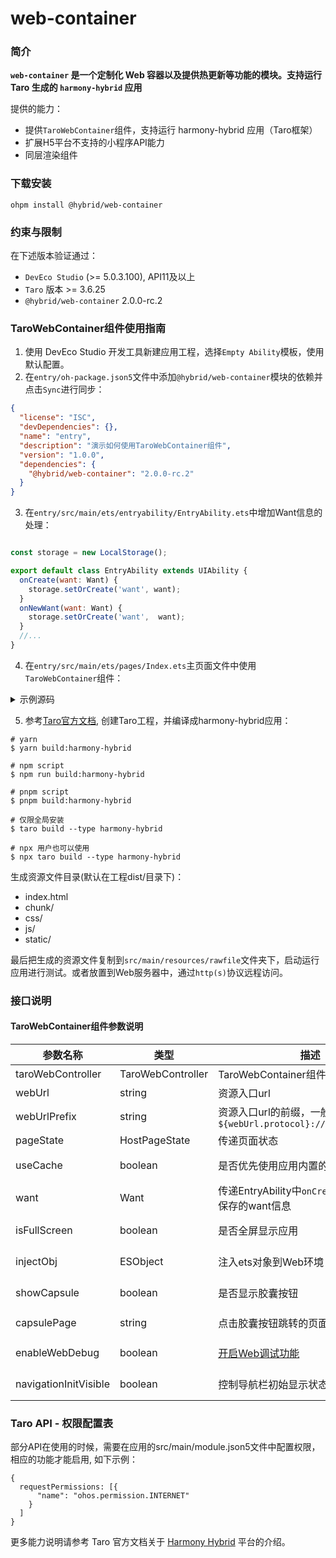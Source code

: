 # web-container
### 简介
**`web-container` 是一个定制化 Web 容器以及提供热更新等功能的模块。支持运行 Taro 生成的 `harmony-hybrid` 应用**

提供的能力：
- 提供`TaroWebContainer`组件，支持运行 harmony-hybrid 应用（Taro框架）
- 扩展H5平台不支持的小程序API能力
- 同层渲染组件

### 下载安装

```
ohpm install @hybrid/web-container
```

### 约束与限制
在下述版本验证通过：

- `DevEco Studio` (>= 5.0.3.100), API11及以上
- `Taro` 版本 >= 3.6.25
- `@hybrid/web-container` 2.0.0-rc.2

### TaroWebContainer组件使用指南
1. 使用 DevEco Studio 开发工具新建应用工程，选择`Empty Ability`模板，使用默认配置。
2. 在`entry/oh-package.json5`文件中添加`@hybrid/web-container`模块的依赖并点击`Sync`进行同步：

```json
{
  "license": "ISC",
  "devDependencies": {},
  "name": "entry",
  "description": "演示如何使用TaroWebContainer组件",
  "version": "1.0.0",
  "dependencies": {
    "@hybrid/web-container": "2.0.0-rc.2"
  }
}

```
3. 在`entry/src/main/ets/entryability/EntryAbility.ets`中增加Want信息的处理：
```js

const storage = new LocalStorage();

export default class EntryAbility extends UIAbility {
  onCreate(want: Want) {
    storage.setOrCreate('want', want);
  }
  onNewWant(want: Want) {
    storage.setOrCreate('want',  want);
  }
  //...
}
```

4. 在`entry/src/main/ets/pages/Index.ets`主页面文件中使用`TaroWebContainer`组件：

<details>
<summary>示例源码</summary>

```js
// entry/src/main/ets/pages/Index.ets
import Want from '@ohos.app.ability.Want';
import Url from '@ohos.url';
import { TaroWebContainer, InjectObject, HostPageState, TaroWebController } from '@hybrid/web-container';

let storage = LocalStorage.getShared() // 获取共享的本地存储对象

@Entry(storage)
@Component
struct TaroMpharmonySample {
  @LocalStorageProp('want') want: Want = {};
  @State pageState: HostPageState = HostPageState.PageInit;
  @State taroWebController: TaroWebController = new TaroWebController();

  // 用户可以自定义对象注入到Web环境中，使用native.sayHello格式进行调用
  nativeObj: InjectObject = {
    sayHello: () => console.log('Hello World'),
  }

  onBackPress() {
    if (this.taroWebController.accessBackward()) {
      this.taroWebController.backward();
      return true;
    }
    return false;
  }

  onPageShow() {
    this.pageState = HostPageState.PageOnShow;
  }

  onPageHide() {
    this.pageState = HostPageState.PageOnHide;
  }

  webUrl(): string {
    // 开发阶段可以把网站静态资源文件放置到src/main/resources/rawfile/目录下
    // 生产环境下把网站静态资源放置到web服务器, 这里填写实际的网站地址url
    return 'resource://rawfile/index.html';
  }

  webUrlPrefix() {
    try {
        const url = Url.URL.parseURL(this.webUrl());
        return `${url.protocol}//${url.host}/`;
    } catch (err) {
        return '';
    }
  }

  build() {
    Column() {
      TaroWebContainer({
        pageState: this.pageState, // 页面状态同步到组件
        webUrl: this.webUrl(), // 初始Url
        webUrlPrefix: this.webUrlPrefix(),
        useCache: false,
        want: this.want, // want信息
        taroWebController: this.taroWebController,
        isFullScreen: true, // 是否全屏显示
        injectObj: this.nativeObj, // 注入对象
      })
        .width('100%')
        .height('100%')
    }
  }
}
```
</details>

5. 参考[Taro官方文档](https://taro-docs.jd.com/docs/GETTING-STARTED), 创建Taro工程，并编译成harmony-hybrid应用：
```shell
# yarn
$ yarn build:harmony-hybrid

# npm script
$ npm run build:harmony-hybrid

# pnpm script
$ pnpm build:harmony-hybrid

# 仅限全局安装
$ taro build --type harmony-hybrid

# npx 用户也可以使用
$ npx taro build --type harmony-hybrid
```

生成资源文件目录(默认在工程dist/目录下)：
- index.html
- chunk/
- css/
- js/
- static/

最后把生成的资源文件复制到`src/main/resources/rawfile`文件夹下，启动运行应用进行测试。或者放置到Web服务器中，通过`http(s)`协议远程访问。

### 接口说明
#### TaroWebContainer组件参数说明
| 参数名称              | 类型                | 描述                                                    | 必填                    |
|-------------------|-------------------|-------------------------------------------------------|-----------------------|
| taroWebController | TaroWebController | TaroWebContainer组件的控制器                                | 是                     |
| webUrl            | string            | 资源入口url                                               | 是                     |
| webUrlPrefix      | string            | 资源入口url的前缀，一般是 `${webUrl.protocol}://${webUrl.host}/` | 是                     |
| pageState         | HostPageState     | 传递页面状态                                                | 是                     |
| useCache          | boolean           | 是否优先使用应用内置的Web资源                                      | 否，默认值： true           |
| want              | Want              | 传递EntryAbility中`onCreate`和`onNewWant`保存的want信息        | 否，默认值： { }            |
| isFullScreen      | boolean           | 是否全屏显示应用                                              | 否，默认值： true           |
| injectObj         | ESObject          | 注入ets对象到Web环境                                         | 否：默认值：undefined       |
| showCapsule       | boolean           | 是否显示胶囊按钮                                              | 否：默认值：true            |
| capsulePage       | string            | 点击胶囊按钮跳转的页面                                           | 否：默认值：`pages/Capsule` |
| enableWebDebug    | boolean           | [开启Web调试功能][Web调试devtools配置]                          | 否：默认值：true            |
| navigationInitVisible | boolean       | 控制导航栏初始显示状态                                          | 否：默认值：true            |

### Taro API - 权限配置表
部分API在使用的时候，需要在应用的src/main/module.json5文件中配置权限，相应的功能才能启用, 如下示例：

```json5
{
  requestPermissions: [{
      "name": "ohos.permission.INTERNET"
    }
  ]
}
```


更多能力说明请参考 Taro 官方文档关于 [Harmony Hybrid][Taro Harmony Hybrid] 平台的介绍。

[Web调试devtools配置]: https://gitee.com/openharmony/docs/blob/master/zh-cn/application-dev/web/web-debugging-with-devtools.md
[Taro Harmony Hybrid]: https://docs.taro.zone/docs/harmony-hybrid/